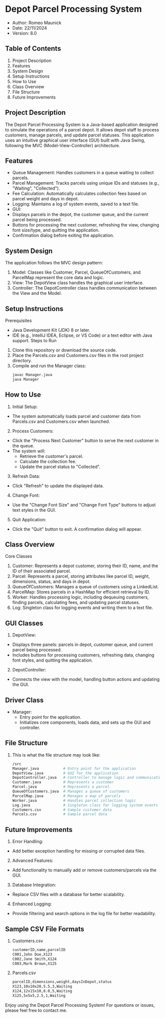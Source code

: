 # Depot Parcel Processing System

- Author: Romeo Maunick
- Date: 22/11/2024
- Version: 8.0

## Table of Contents
1. Project Description
2. Features
3. System Design
4. Setup Instructions
5. How to Use
6. Class Overview
7. File Structure
8. Future Improvements

## Project Description
The Depot Parcel Processing System is a Java-based application designed to simulate the operations of a parcel depot. 
It allows depot staff to process customers, manage parcels, and update parcel statuses. 
This application uses an intuitive graphical user interface (GUI) built with Java Swing, following
the MVC (Model-View-Controller) architecture.

## Features
- Queue Management: Handles customers in a queue waiting to collect parcels.
- Parcel Management: Tracks parcels using unique IDs and statuses (e.g., "Waiting", "Collected").
- Fee Calculation: Automatically calculates collection fees based on parcel weight and days in depot.
- Logging: Maintains a log of system events, saved to a text file.
- GUI:
 - Displays parcels in the depot, the customer queue, and the current parcel being processed.
 - Buttons for processing the next customer, refreshing the view, changing font size/type, and quitting the application.
 - Confirmation dialog before exiting the application.

## System Design
The application follows the MVC design pattern:

1. Model: Classes like Customer, Parcel, QueueOfCustomers, and ParcelMap represent the core data and logic.
2. View: The DepotView class handles the graphical user interface.
3. Controller: The DepotController class handles communication between the View and the Model.

## Setup Instructions
Prerequisites
- Java Development Kit (JDK) 8 or later.
- IDE (e.g., IntelliJ IDEA, Eclipse, or VS Code) or a text editor with Java support.
Steps to Run
1. Clone this repository or download the source code.
2. Place the Parcels.csv and Customers.csv files in the root project directory.
3. Compile and run the Manager class:
   ```bash
   javac Manager.java
   java Manager

## How to Use
1. Initial Setup:
- The system automatically loads parcel and customer data from Parcels.csv and Customers.csv when launched.
2. Process Customers:
- Click the "Process Next Customer" button to serve the next customer in the queue.
- The system will:
  - Retrieve the customer's parcel.
  - Calculate the collection fee.
  - Update the parcel status to "Collected".
3. Refresh Data:
- Click "Refresh" to update the displayed data.
4. Change Font:
- Use the "Change Font Size" and "Change Font Type" buttons to adjust text styles in the GUI.
5. Quit Application:
- Click the "Quit" button to exit. A confirmation dialog will appear.

## Class Overview
Core Classes
1. Customer: Represents a depot customer, storing their ID, name, and the ID of their associated parcel.
2. Parcel: Represents a parcel, storing attributes like parcel ID, weight, dimensions, status, and days in depot.
3. QueueOfCustomers: Manages a queue of customers using a LinkedList.
4. ParcelMap: Stores parcels in a HashMap for efficient retrieval by ID.
5. Worker: Handles processing logic, including dequeuing customers, finding parcels, calculating fees, and updating parcel statuses.
6. Log: Singleton class for logging events and writing them to a text file.

## GUI Classes
1. DepotView:
- Displays three panels: parcels in depot, customer queue, and current parcel being processed.
- Includes buttons for processing customers, refreshing data, changing font styles, and quitting the application.
2. DepotController:
- Connects the view with the model, handling button actions and updating the GUI.
## Driver Class
- Manager:
  - Entry point for the application.
  - Initializes core components, loads data, and sets up the GUI and controller.

## File Structure
1. This is what the file structure may look like:
   ```bash
   /src
   Manager.java           # Entry point for the application
   DepotView.java         # GUI for the application
   DepotController.java   # Controller to manage logic and communication
   Customer.java          # Represents a customer
   Parcel.java            # Represents a parcel
   QueueOfCustomers.java  # Manages a queue of customers
   ParcelMap.java         # Manages a map of parcels
   Worker.java            # Handles parcel collection logic
   Log.java               # Singleton class for logging system events
   Customers.csv          # Sample customer data
   Parcels.csv            # Sample parcel data


## Future Improvements
1. Error Handling:
- Add better exception handling for missing or corrupted data files.
2. Advanced Features:
- Add functionality to manually add or remove customers/parcels via the GUI.
3. Database Integration:
- Replace CSV files with a database for better scalability.
4. Enhanced Logging:
- Provide filtering and search options in the log file for better readability.

## Sample CSV File Formats

1. Customers.csv
   ```bash
   customerID,name,parcelID
   C001,John Doe,X123
   C002,Jane Smith,X124
   C003,Mark Brown,X125

2. Parcels.csv
   ```bash
   parcelID,dimensions,weight,daysInDepot,status
   X123,10x10x20,5.5,3,Waiting
   X124,12x15x10,8.0,5,Waiting
   X125,5x5x5,2.5,1,Waiting

Enjoy using the Depot Parcel Processing System! For questions or issues, please feel free to contact me.




























